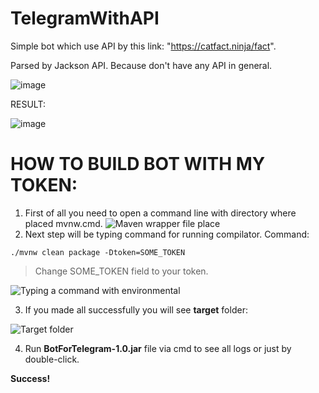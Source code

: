 # TelegramWithAPI
Simple bot which use API by this link: "https://catfact.ninja/fact".


Parsed by Jackson API. Because don't have any API in general.

![image](https://user-images.githubusercontent.com/53124211/211027072-fd9c6868-65d7-429a-b301-4d59eefc1099.png)


RESULT:

![image](https://user-images.githubusercontent.com/53124211/211027098-c4f80937-fdf6-44d6-b892-ba3dd11f8678.png)


# HOW TO BUILD BOT WITH MY TOKEN:

1. First of all you need to open a command line with directory where placed mvnw.cmd.
![Maven wrapper file place](https://github.com/Buivol16/TelegramWithAPI/assets/53124211/09d2e039-0ef6-4a0a-b670-8c8b8b8eed8b)
2. Next step will be typing command for running compilator.
Command:
```
./mvnw clean package -Dtoken=SOME_TOKEN
```

> Change SOME_TOKEN field to your token.

![Typing a command with environmental](https://github.com/Buivol16/TelegramWithAPI/assets/53124211/88eac534-0330-4abf-aa5e-e545a02ff8ea)

3. If you made all successfully you will see **target** folder:

![Target folder](https://github.com/Buivol16/TelegramWithAPI/assets/53124211/d9ac3a5c-c86e-4f32-8000-15e6aa7db6a8)

4. Run **BotForTelegram-1.0.jar** file via cmd to see all logs or just by double-click.

**Success!**
